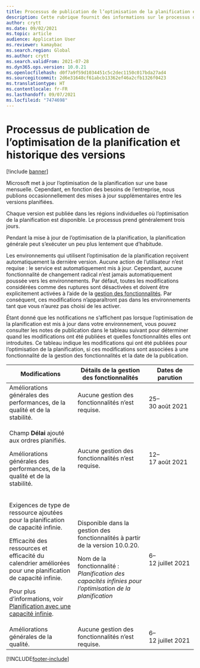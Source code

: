 ```yaml
---
title: Processus de publication de l’optimisation de la planification et historique des versions
description: Cette rubrique fournit des informations sur le processus de publication et l’historique des versions de l’optimisation de la planification.
author: crytt
ms.date: 09/02/2021
ms.topic: article
audience: Application User
ms.reviewer: kamaybac
ms.search.region: Global
ms.author: crytt
ms.search.validFrom: 2021-07-28
ms.dyn365.ops.version: 10.0.21
ms.openlocfilehash: d0f7a9f59d1034451c5c2dec1150c017bda27ad4
ms.sourcegitcommit: 2d6e31648cf61abcb13362ef46a2cfb1326f0423
ms.translationtype: HT
ms.contentlocale: fr-FR
ms.lasthandoff: 09/07/2021
ms.locfileid: "7474698"
---
```

# <a name="planning-optimization-release-process-and-release-history"></a>Processus de publication de l’optimisation de la planification et historique des versions

[!include [banner](../../includes/banner.md)]

Microsoft met à jour l’optimisation de la planification sur une base mensuelle. Cependant, en fonction des besoins de l’entreprise, nous publions occasionnellement des mises à jour supplémentaires entre les versions planifiées.

Chaque version est publiée dans les régions individuelles où l’optimisation de la planification est disponible. Le processus prend généralement trois jours.

Pendant la mise à jour de l’optimisation de la planification, la planification générale peut s’exécuter un peu plus lentement que d’habitude.

Les environnements qui utilisent l’optimisation de la planification reçoivent automatiquement la dernière version. Aucune action de l’utilisateur n’est requise : le service est automatiquement mis à jour. Cependant, aucune fonctionnalité de changement radical n’est jamais automatiquement poussée vers les environnements. Par défaut, toutes les modifications considérées comme des ruptures sont désactivées et doivent être explicitement activées à l’aide de la [gestion des fonctionnalités](../../../fin-ops-core/fin-ops/get-started/feature-management/feature-management-overview.md). Par conséquent, ces modifications n’apparaîtront pas dans les environnements tant que vous n’aurez pas choisi de les activer.

Étant donné que les notifications ne s’affichent pas lorsque l’optimisation de la planification est mis à jour dans votre environnement, vous pouvez consulter les notes de publication dans le tableau suivant pour déterminer quand les modifications ont été publiées et quelles fonctionnalités elles ont introduites. Ce tableau indique les modifications qui ont été publiées pour l’optimisation de la planification, si ces modifications sont associées à une fonctionnalité de la gestion des fonctionnalités et la date de la publication.

| Modifications | Détails de la gestion des fonctionnalités | Dates de parution |
|---|---|---|
| Améliorations générales des performances, de la qualité et de la stabilité. | Aucune gestion des fonctionnalités n’est requise. | 25–30 août 2021 |
| <p>Champ **Délai** ajouté aux ordres planifiés.</p><p>Améliorations générales des performances, de la qualité et de la stabilité.</p> | Aucune gestion des fonctionnalités n’est requise. | 12–17 août 2021 |
| <p>Exigences de type de ressource ajoutées pour la planification de capacité infinie.</p><p>Efficacité des ressources et efficacité du calendrier améliorées pour une planification de capacité infinie.</p><p>Pour plus d’informations, voir [Planification avec une capacité infinie](infinite-capacity-planning.md). | <p>Disponible dans la gestion des fonctionnalités à partir de la version 10.0.20.</p><p>Nom de la fonctionnalité : *Planification des capacités infinies pour l’optimisation de la planification*</p> | 6–12 juillet 2021 |
| Améliorations générales de la qualité. | Aucune gestion des fonctionnalités n’est requise. | 6–12 juillet 2021 |

[!INCLUDE[footer-include](../../../includes/footer-banner.md)]
